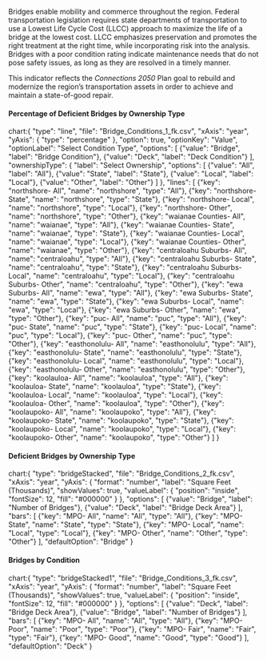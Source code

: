 Bridges enable mobility and commerce throughout the region. Federal transportation legislation requires state departments of transportation to use a Lowest Life Cycle Cost (LLCC) approach to maximize the life of a bridge at the lowest cost. LLCC emphasizes preservation and promotes the right treatment at the right time, while incorporating risk into the analysis. Bridges with a poor condition rating indicate maintenance needs that do not pose safety issues, as long as they are resolved in a timely manner.

This indicator reflects the _Connections 2050_ Plan goal to rebuild and modernize the region’s transportation assets in order to achieve and maintain a state-of-good repair.

#### Percentage of Deficient Bridges by Ownership Type

chart:{
"type": "line",
"file": "Bridge_Conditions_1_fk.csv",
"xAxis": "year",
"yAxis": {
"type": "percentage"
},
"option": true,
"optionKey": "Value",
"optionLabel": "Select Condition Type",
"options": [
{"value": "Bridge", "label": "Bridge Condition"},
{"value": "Deck", "label": "Deck Condition"}
],
"ownershipType": {
"label": "Select Ownership",
"options": [
{"value": "All", "label": "All"},
{"value": "State", "label": "State"},
{"value": "Local", "label": "Local"},
{"value": "Other", "label": "Other"}
]
},
"lines": [
{"key": "northshore- All", "name": "northshore", "type": "All"},
{"key": "northshore- State", "name": "northshore", "type": "State"},
{"key": "northshore- Local", "name": "northshore", "type": "Local"},
{"key": "northshore- Other", "name": "northshore", "type": "Other"},
{"key": "waianae Counties- All", "name": "waianae", "type": "All"},
{"key": "waianae Counties- State", "name": "waianae", "type": "State"},
{"key": "waianae Counties- Local", "name": "waianae", "type": "Local"},
{"key": "waianae Counties- Other", "name": "waianae", "type": "Other"},
{"key": "centraloahu Suburbs- All", "name": "centraloahu", "type": "All"},
{"key": "centraloahu Suburbs- State", "name": "centraloahu", "type": "State"},
{"key": "centraloahu Suburbs- Local", "name": "centraloahu", "type": "Local"},
{"key": "centraloahu Suburbs- Other", "name": "centraloahu", "type": "Other"},
{"key": "ewa Suburbs- All", "name": "ewa", "type": "All"},
{"key": "ewa Suburbs- State", "name": "ewa", "type": "State"},
{"key": "ewa Suburbs- Local", "name": "ewa", "type": "Local"},
{"key": "ewa Suburbs- Other", "name": "ewa", "type": "Other"},
{"key": "puc- All", "name": "puc", "type": "All"},
{"key": "puc- State", "name": "puc", "type": "State"},
{"key": "puc- Local", "name": "puc", "type": "Local"},
{"key": "puc- Other", "name": "puc", "type": "Other"},
{"key": "easthonolulu- All", "name": "easthonolulu", "type": "All"},
{"key": "easthonolulu- State", "name": "easthonolulu", "type": "State"},
{"key": "easthonolulu- Local", "name": "easthonolulu", "type": "Local"},
{"key": "easthonolulu- Other", "name": "easthonolulu", "type": "Other"},
{"key": "koolauloa- All", "name": "koolauloa", "type": "All"},
{"key": "koolauloa- State", "name": "koolauloa", "type": "State"},
{"key": "koolauloa- Local", "name": "koolauloa", "type": "Local"},
{"key": "koolauloa- Other", "name": "koolauloa", "type": "Other"},
{"key": "koolaupoko- All", "name": "koolaupoko", "type": "All"},
{"key": "koolaupoko- State", "name": "koolaupoko", "type": "State"},
{"key": "koolaupoko- Local", "name": "koolaupoko", "type": "Local"},
{"key": "koolaupoko- Other", "name": "koolaupoko", "type": "Other"}
]
}

#### Deficient Bridges by Ownership Type

chart:{
"type": "bridgeStacked",
"file": "Bridge_Conditions_2_fk.csv",
"xAxis": "year",
"yAxis": {
"format": "number",
"label": "Square Feet (Thousands)",
"showValues": true,
"valueLabel": {
"position": "inside",
"fontSize": 12,
"fill": "#000000"
}
},
"options": [
{"value": "Bridge", "label": "Number of Bridges"},
{"value": "Deck", "label": "Bridge Deck Area"}
],
"bars": [
{"key": "MPO- All", "name": "All", "type": "All"},
{"key": "MPO- State", "name": "State", "type": "State"},
{"key": "MPO- Local", "name": "Local", "type": "Local"},
{"key": "MPO- Other", "name": "Other", "type": "Other"}
],
"defaultOption": "Bridge"
}

#### Bridges by Condition

chart:{
"type": "bridgeStacked1",
"file": "Bridge_Conditions_3_fk.csv",
"xAxis": "year",
"yAxis": {
"format": "number",
"label": "Square Feet (Thousands)",
"showValues": true,
"valueLabel": {
"position": "inside",
"fontSize": 12,
"fill": "#000000"
}
},
"options": [
{"value": "Deck", "label": "Bridge Deck Area"},
{"value": "Bridge", "label": "Number of Bridges"}
],
"bars": [
{"key": "MPO- All", "name": "All", "type": "All"},
{"key": "MPO- Poor", "name": "Poor", "type": "Poor"},
{"key": "MPO- Fair", "name": "Fair", "type": "Fair"},
{"key": "MPO- Good", "name": "Good", "type": "Good"}
],
"defaultOption": "Deck"
}
